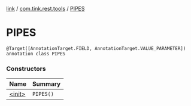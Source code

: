 [link](../../index.md) / [com.tink.rest.tools](../index.md) / [PIPES](./index.md)

# PIPES

`@Target([AnnotationTarget.FIELD, AnnotationTarget.VALUE_PARAMETER]) annotation class PIPES`

### Constructors

| Name | Summary |
|---|---|
| [&lt;init&gt;](-init-.md) | `PIPES()` |
